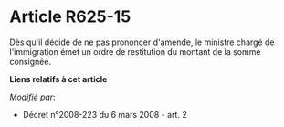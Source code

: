 # Article R625-15

Dès qu'il décide de ne pas prononcer d'amende, le    ministre chargé de l'immigration  émet un ordre de restitution du
montant de la somme consignée.

**Liens relatifs à cet article**

_Modifié par_:

  - Décret n°2008-223 du 6 mars 2008 - art. 2
